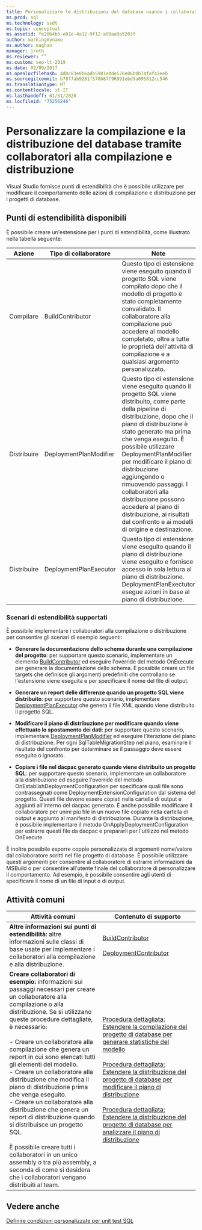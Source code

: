 ```yaml
---
title: Personalizzare le distribuzioni del database usando i collaboratori alla compilazione
ms.prod: sql
ms.technology: ssdt
ms.topic: conceptual
ms.assetid: fe2064bb-e01e-4a12-9f12-a99aa9a5203f
author: markingmyname
ms.author: maghan
manager: jroth
ms.reviewer: “”
ms.custom: seo-lt-2019
ms.date: 02/09/2017
ms.openlocfilehash: 4d0c83e0b6adb5981adde576e06b0b74faf42eeb
ms.sourcegitcommit: b78f7ab9281f570b87f96991ebd9a095812cc546
ms.translationtype: HT
ms.contentlocale: it-IT
ms.lasthandoff: 01/31/2020
ms.locfileid: "75256246"
---
```

# <a name="customize-database-build-and-deployment-by-using-build-and-deployment-contributors"></a>Personalizzare la compilazione e la distribuzione del database tramite collaboratori alla compilazione e distribuzione

Visual Studio fornisce punti di estendibilità che è possibile utilizzare per modificare il comportamento delle azioni di compilazione e distribuzione per i progetti di database.  
  
## <a name="available-extensibility-points"></a>Punti di estendibilità disponibili  
È possibile creare un'estensione per i punti di estendibilità, come illustrato nella tabella seguente:  
  
|**Azione**|**Tipo di collaboratore**|**Note**|  
|--------------|------------------------|-------------|  
|Compilare|BuildContributor|Questo tipo di estensione viene eseguito quando il progetto SQL viene compilato dopo che il modello di progetto è stato completamente convalidato. Il collaboratore alla compilazione può accedere al modello completato, oltre a tutte le proprietà dell'attività di compilazione e a qualsiasi argomento personalizzato.|  
|Distribuire|DeploymentPlanModifier|Questo tipo di estensione viene eseguito quando il progetto SQL viene distribuito, come parte della pipeline di distribuzione, dopo che il piano di distribuzione è stato generato ma prima che venga eseguito. È possibile utilizzare DeploymentPlanModifier per modificare il piano di distribuzione aggiungendo o rimuovendo passaggi. I collaboratori alla distribuzione possono accedere al piano di distribuzione, ai risultati del confronto e ai modelli di origine e destinazione.|  
|Distribuire|DeploymentPlanExecutor|Questo tipo di estensione viene eseguito quando il piano di distribuzione viene eseguito e fornisce accesso in sola lettura al piano di distribuzione. DeploymentPlanExectutor esegue azioni in base al piano di distribuzione.|  
  
### <a name="supported-extensibility-scenarios"></a>Scenari di estendibilità supportati  
È possibile implementare i collaboratori alla compilazione o distribuzione per consentire gli scenari di esempio seguenti:  
  
-   **Generare la documentazione dello schema durante una compilazione del progetto**: per supportare questo scenario, implementare un elemento [BuildContributor](https://msdn.microsoft.com/library/microsoft.sqlserver.dac.deployment.buildcontributor.aspx) ed eseguire l'override del metodo OnExecute per generare la documentazione dello schema. È possibile creare un file targets che definisce gli argomenti predefiniti che controllano se l'estensione viene eseguita e per specificare il nome del file di output.  
  
-   **Generare un report delle differenze quando un progetto SQL viene distribuito**: per supportare questo scenario, implementare [DeploymentPlanExecutor](https://msdn.microsoft.com/library/microsoft.sqlserver.dac.deployment.deploymentplanexecutor.aspx) che genera il file XML quando viene distribuito il progetto SQL.  
  
-   **Modificare il piano di distribuzione per modificare quando viene effettuato lo spostamento dei dati**: per supportare questo scenario, implementare [DeploymentPlanModifier](https://msdn.microsoft.com/library/microsoft.sqlserver.dac.deployment.deploymentplanmodifier.aspx) ed eseguire l'iterazione del piano di distribuzione. Per ogni SqlTableMigrationStep nel piano, esaminare il risultato del confronto per determinare se il passaggio deve essere eseguito o ignorato.  
  
-   **Copiare i file nel dacpac generato quando viene distribuito un progetto SQL**: per supportare questo scenario, implementare un collaboratore alla distribuzione ed eseguire l'override del metodo OnEstablishDeploymentConfiguration per specificare quali file sono contrassegnati come DeploymentExtensionConfiguration dal sistema del progetto. Questi file devono essere copiati nella cartella di output e aggiunti all'interno del dacpac generato. È anche possibile modificare il collaboratore per unire più file in un nuovo file copiato nella cartella di output e aggiunto al manifesto di distribuzione. Durante la distribuzione, è possibile implementare il metodo OnApplyDeploymentConfiguration per estrarre questi file da dacpac e prepararli per l'utilizzo nel metodo OnExecute.  
  
È inoltre possibile esporre coppie personalizzate di argomenti nome/valore dal collaboratore scritti nel file progetto di database. È possibile utilizzare questi argomenti per consentire al collaboratore di estrarre informazioni da MSBuild o per consentire all'utente finale del collaboratore di personalizzare il comportamento. Ad esempio, è possibile consentire agli utenti di specificare il nome di un file di input o di output.  
  
## <a name="common-tasks"></a>Attività comuni  
  
|**Attività comuni**|**Contenuto di supporto**|  
|--------------------|--------------------------|  
|**Altre informazioni sui punti di estendibilità:** altre informazioni sulle classi di base usate per implementare i collaboratori alla compilazione e alla distribuzione.|[BuildContributor](https://msdn.microsoft.com/library/microsoft.sqlserver.dac.deployment.buildcontributor.aspx)<br /><br />[DeploymentContributor](https://msdn.microsoft.com/library/microsoft.sqlserver.dac.deployment.deploymentcontributor.aspx)|  
|**Creare collaboratori di esempio:** informazioni sui passaggi necessari per creare un collaboratore alla compilazione o alla distribuzione. Se si utilizzano queste procedure dettagliate, è necessario:<br /><br />- Creare un collaboratore alla compilazione che genera un report in cui sono elencati tutti gli elementi del modello.<br />- Creare un collaboratore alla distribuzione che modifica il piano di distribuzione prima che venga eseguito.<br />- Creare un collaboratore alla distribuzione che genera un report di distribuzione quando si distribuisce un progetto SQL.<br /><br />È possibile creare tutti i collaboratori in un unico assembly o tra più assembly, a seconda di come si desidera che i collaboratori vengano distribuiti al team.|[Procedura dettagliata: Estendere la compilazione del progetto di database per generare statistiche del modello](../ssdt/walkthrough-extend-database-project-build-to-generate-model-statistics.md)<br /><br />[Procedura dettagliata: Estendere la distribuzione del progetto di database per modificare il piano di distribuzione](../ssdt/walkthrough-extend-database-project-deployment-to-modify-the-deployment-plan.md)<br /><br />[Procedura dettagliata: Estendere la distribuzione del progetto di database per analizzare il piano di distribuzione](../ssdt/walkthrough-extend-database-project-deployment-to-analyze-the-deployment-plan.md)|  
  
## <a name="see-also"></a>Vedere anche  
[Definire condizioni personalizzate per unit test SQL](https://msdn.microsoft.com/library/jj860449(v=vs.103).aspx)  
  
